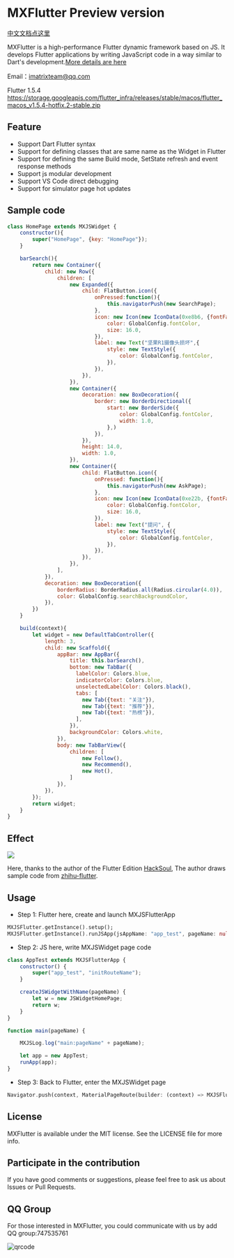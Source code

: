 # MXFlutter Preview version

[中文文档点这里](https://github.com/TGIF-iMatrix/MXFlutter/blob/master/README.md)

MXFlutter is a high-performance Flutter dynamic framework based on JS. It develops Flutter applications by writing JavaScript code in a way similar to Dart's development.[More details are here](https://github.com/TGIF-iMatrix/MXFlutter/blob/master/Documentation/introduceEnglish.md)

Email：imatrixteam@qq.com

Flutter 1.5.4  https://storage.googleapis.com/flutter_infra/releases/stable/macos/flutter_macos_v1.5.4-hotfix.2-stable.zip

## Feature

- Support Dart Flutter syntax
- Support for defining classes that are same name as the Widget in Flutter
- Support for defining the same Build mode, SetState refresh and event response methods
- Support js modular development
- Support VS Code direct debugging
- Support for simulator page hot updates

## Sample code

```JavaScript
class HomePage extends MXJSWidget {
    constructor(){
        super("HomePage", {key: "HomePage"});
    }

    barSearch(){
        return new Container({
            child: new Row({
                children: [
                    new Expanded({
                        child: FlatButton.icon({
                            onPressed:function(){
                                this.navigatorPush(new SearchPage);
                            },
                            icon: new Icon(new IconData(0xe8b6, {fontFamily: 'MaterialIcons'}),{
                                color: GlobalConfig.fontColor,
                                size: 16.0,
                            }),
                            label: new Text("坚果R1摄像头损坏",{
                                style: new TextStyle({
                                    color: GlobalConfig.fontColor,
                                }),
                            }),
                        }),
                    }),
                    new Container({
                        decoration: new BoxDecoration({
                            border: new BorderDirectional({
                                start: new BorderSide({
                                    color: GlobalConfig.fontColor,
                                    width: 1.0,
                                },)
                            }),
                        }),
                        height: 14.0,
                        width: 1.0,
                    }),
                    new Container({
                        child: FlatButton.icon({
                            onPressed: function(){
                                this.navigatorPush(new AskPage);
                            },
                            icon: new Icon(new IconData(0xe22b, {fontFamily: 'MaterialIcons'}),{
                                color: GlobalConfig.fontColor,
                                size: 16.0,
                            }),
                            label: new Text("提问", {
                                style: new TextStyle({
                                    color: GlobalConfig.fontColor,
                                }),
                            }),
                        }),
                    }),
                ],
            }),
            decoration: new BoxDecoration({
                borderRadius: BorderRadius.all(Radius.circular(4.0)),
                color: GlobalConfig.searchBackgroundColor,
            }),
        })
    }

    build(context){
        let widget = new DefaultTabController({
            length: 3,
            child: new Scaffold({
                appBar: new AppBar({
                    title: this.barSearch(),
                    bottom: new TabBar({
                      labelColor: Colors.blue,
                      indicatorColor: Colors.blue,
                      unselectedLabelColor: Colors.black(),
                      tabs: [
                        new Tab({text: "关注"}),
                        new Tab({text: "推荐"}),
                        new Tab({text: "热榜"}),
                      ],
                    }),
                    backgroundColor: Colors.white,
                }),
                body: new TabBarView({
                    children: [
                        new Follow(),
                        new Recommend(),
                        new Hot(),
                    ]
                }),
            }),
        });
        return widget;
    }
}
``` 

## Effect

![](https://github.com/langbluesky/Image/blob/master/demo_0.gif?raw=true)

Here, thanks to the author of the Flutter Edition [HackSoul](https://github.com/HackSoul), The author draws sample code from [zhihu-flutter](https://github.com/HackSoul/zhihu-flutter).

## Usage

* Step 1: Flutter here, create and launch MXJSFlutterApp

```Dart
MXJSFlutter.getInstance().setup();
MXJSFlutter.getInstance().runJSApp(jsAppName: "app_test", pageName: null);
```

* Step 2: JS here, write MXJSWidget page code

```JavaScript
class AppTest extends MXJSFlutterApp {
    constructor() {
        super("app_test", "initRouteName");
    }

    createJSWidgetWithName(pageName) {
        let w = new JSWidgetHomePage;
        return w;
    }
}

function main(pageName) {

    MXJSLog.log("main:pageName" + pageName);

    let app = new AppTest;
    runApp(app);
}
``` 

* Step 3: Back to Flutter, enter the MXJSWidget page

```Dart
Navigator.push(context, MaterialPageRoute(builder: (context) => MXJSFlutter.getInstance().navigatorPushWithPageName("JSWidgetHomePage")));
``` 

## License

MXFlutter is available under the MIT license. See the LICENSE file for more info.

## Participate in the contribution

If you have good comments or suggestions, please feel free to ask us about Issues or Pull Requests.

## QQ Group

For those interested in MXFlutter, you could communicate with us by add QQ group:747535761

![qrcode](https://github.com/langbluesky/Image/blob/master/qrcode.png?raw=true)



